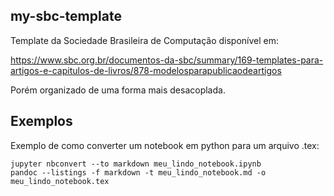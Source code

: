 ## my-sbc-template

Template da Sociedade Brasileira de Computação disponível em:

https://www.sbc.org.br/documentos-da-sbc/summary/169-templates-para-artigos-e-capitulos-de-livros/878-modelosparapublicaodeartigos

Porém organizado de uma forma mais desacoplada.

## Exemplos

Exemplo de como converter um notebook em python para um arquivo .tex:

    jupyter nbconvert --to markdown meu_lindo_notebook.ipynb
	pandoc --listings -f markdown -t meu_lindo_notebook.md -o meu_lindo_notebook.tex
